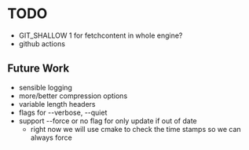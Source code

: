 # TODO

- GIT_SHALLOW 1 for fetchcontent in whole engine?
- github actions

## Future Work

- sensible logging
- more/better compression options
- variable length headers
- flags for --verbose, --quiet
- support --force or no flag for only update if out of date
  - right now we will use cmake to check the time stamps so we can always force
